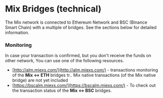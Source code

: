 # Mix Bridges \(technical\)

The Mix network is connected to Ethereum Network and BSC \(Binance Smart Chain\) with a multiple of bridges. See the sections below for detailed information.

### Monitoring

In case your transaction is confirmed, but you don't receive the funds on other network, You can use one of the following resources.

* [http://alm.miexs.com/](http://alm.miexs.com/) - transactions monitoring of the **Mix &lt;-&gt; ETH** bridges tr.. Mix native transactions \(of the Mix native bridge\) are not yet included
* [https://bscalm.miexs.com/](https://bscalm.miexs.com/) - To check out the transaction status of the **Mix &lt;-&gt; BSC** bridges.

